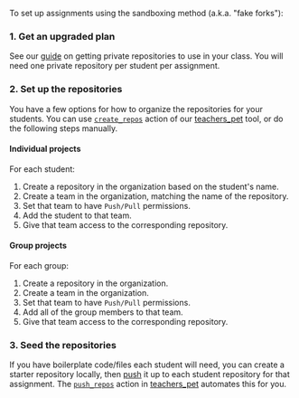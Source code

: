 To set up assignments using the sandboxing method (a.k.a. "fake forks"):

### 1. Get an upgraded plan

See our [guide][private-repos] on getting private repositories to use in your class. You will need one private repository per student per assignment.

### 2. Set up the repositories

You have a few options for how to organize the repositories for your students. You can use [`create_repos`][create-repos] action of our [teachers_pet][teachers-pet] tool, or do the following steps manually.

#### Individual projects

For each student:

1. Create a repository in the organization based on the student's name.
1. Create a team in the organization, matching the name of the repository.
1. Set that team to have `Push/Pull` permissions.
1. Add the student to that team.
1. Give that team access to the corresponding repository.

#### Group projects

For each group:

1. Create a repository in the organization.
1. Create a team in the organization.
1. Set that team to have `Push/Pull` permissions.
1. Add all of the group members to that team.
1. Give that team access to the corresponding repository.

### 3. Seed the repositories

If you have boilerplate code/files each student will need, you can create a starter repository locally, then [push][ref-push] it up to each student repository for that assignment. The [`push_repos`][push-repos] action in [teachers_pet][teachers-pet] automates this for you.

<!-- Links -->
[private-repos]: /guide/private_repos
[create-repos]: https://github.com/education/teachers_pet#creating-assignments
[teachers-pet]: https://github.com/education/teachers_pet
[push-repos]: https://github.com/education/teachers_pet#pushing-starter-files
[ref-push]: http://gitref.org/remotes/#push
